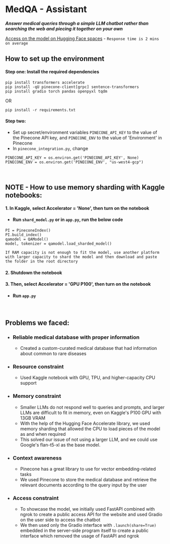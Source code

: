 # MedQA - Assistant

***Answer medical queries through a simple LLM chatbot rather than searching the web and piecing it together on your own***

[Access on the model on Hugging Face spaces](https://huggingface.co/spaces/xpsychted/MedQA-Assistant) - `Response time is 2 mins on average`


## How to set up the environment


#### Step one: Install the required dependencies
```
pip install transformers accelerate
pip install -qU pinecone-client[grpc] sentence-transformers
pip install gradio torch pandas openpyxl tqdm 
```

OR

```
pip install -r requirements.txt
```


#### Step two: 
   - Set up secret/environment variables `PINECONE_API_KEY` to the value of the Pinecone API key, and `PINECONE_ENV` to the value of 'Environment' in Pinecone
   - In `pinecone_integration.py`, change
   ```
   PINECONE_API_KEY = os.environ.get('PINECONE_API_KEY', None)            
   PINECONE_ENV = os.environ.get('PINECONE_ENV', "us-west4-gcp")
   ```

<br>

## NOTE - How to use memory sharding with Kaggle notebooks:


#### 1. In Kaggle, select Accelerator = 'None', then turn on the notebook
 
  - #### Run `shard_model.py` or in `app.py`, run the below code

```
PI = PineconeIndex()
PI.build_index()
qamodel = QAModel()
model, tokenizer = qamodel.load_sharded_model()
```

`If RAM capacity is not enough to fit the model, use another platform with larger capacity to shard the model and then download and paste the folder in the root directory`

#### 2. Shutdown the notebook

#### 3. Then, select Accelerator = 'GPU P100', then turn on the notebook
 
- #### Run `app.py`

<br>

## Problems we faced:

- ### Reliable medical database with proper information
  - Created a custom-curated medical database that had information about common to rare diseases
    
- ### Resource constraint
  - Used Kaggle notebook with GPU, TPU, and higher-capacity CPU support
    
- ### Memory constraint
  - Smaller LLMs do not respond well to queries and prompts, and larger LLMs are difficult to fit in memory, even on Kaggle's P100 GPU with 13GB VRAM
  - With the help of the Hugging Face Accelerate library, we used memory sharding that allowed the CPU to load pieces of the model as and when required
  - This solved our issue of not using a larger LLM, and we could use Google's flan-t5-xl as the base model.

- ### Context awareness
  - Pinecone has a great library to use for vector embedding-related tasks
  - We used Pinecone to store the medical database and retrieve the relevant documents according to the query input by the user

- ### Access constraint
  - To showcase the model, we initially used FastAPI combined with ngrok to create a public access API for the website and used Gradio on the user side to access the chatbot
  - We then used only the Gradio interface with `.launch(share=True)` embedded in the server-side program itself to create a public interface which removed the usage of FastAPI and ngrok
